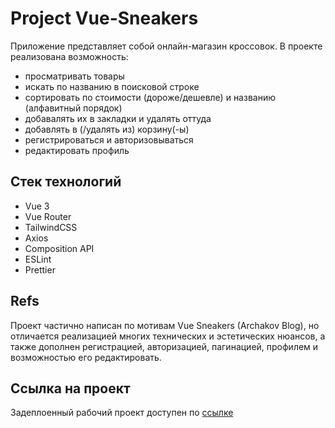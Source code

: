 # Project Vue-Sneakers

Приложение представляет собой онлайн-магазин кроссовок. В проекте реализована возможность:

- просматривать товары
- искать по названию в поисковой строке
- сортировать по стоимости (дороже/дешевле) и названию (алфавитный порядок)
- добавалять их в закладки и удалять оттуда
- добавлять в (/удалять из) корзину(-ы)
- регистрироваться и авторизовываться
- редактировать профиль

## Стек технологий

- Vue 3
- Vue Router
- TailwindCSS
- Axios
- Composition API
- ESLint
- Prettier

## Refs

Проект частично написан по мотивам Vue Sneakers (Archakov Blog), но отличается реализацией многих технических и эстетических нюансов, а также дополнен регистрацией, авторизацией, пагинацией, профилем и возможностью его редактировать.

## Ссылка на проект

Задеплоенный рабочий проект доступен по [ссылке](https://vue-sneakers-smoky.vercel.app/)
